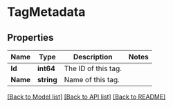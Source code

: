 # TagMetadata

## Properties
Name | Type | Description | Notes
------------ | ------------- | ------------- | -------------
**Id** | **int64** | The ID of this tag. | 
**Name** | **string** | Name of this tag. | 

[[Back to Model list]](../README.md#documentation-for-models) [[Back to API list]](../README.md#documentation-for-api-endpoints) [[Back to README]](../README.md)


